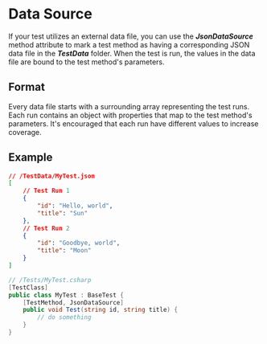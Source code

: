 # Data Source
If your test utilizes an external data file, you can use the ***JsonDataSource*** method attribute to mark a test method as having a corresponding JSON data file in the ***TestData*** folder. When the test is run, the values in the data file are bound to the test method's parameters.

## Format
Every data file starts with a surrounding array representing the test runs. Each run contains an object with properties that map to the test method's parameters. It's encouraged that each run have different values to increase coverage.

## Example
``` json
// /TestData/MyTest.json
[
    // Test Run 1
    {
        "id": "Hello, world",
        "title": "Sun"
    },
    // Test Run 2
    {
        "id": "Goodbye, world",
        "title": "Moon"
    }
]
```

``` csharp
// /Tests/MyTest.csharp 
[TestClass]
public class MyTest : BaseTest {
    [TestMethod, JsonDataSource]
    public void Test(string id, string title) {
        // do something
    }
}
```